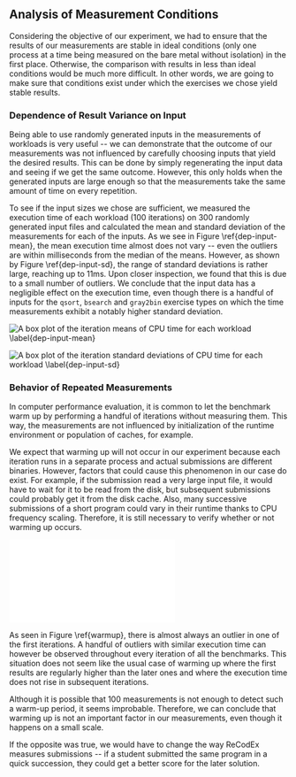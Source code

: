 ## Analysis of Measurement Conditions

Considering the objective of our experiment, we had to ensure that the results 
of our measurements are stable in ideal conditions (only one process at a time 
being measured on the bare metal without isolation) in the first place. 
Otherwise, the comparison with results in less than ideal conditions would be 
much more difficult. In other words, we are going to make sure that conditions 
exist under which the exercises we chose yield stable results.

### Dependence of Result Variance on Input

Being able to use randomly generated inputs in the measurements of workloads is 
very useful -- we can demonstrate that the outcome of our measurements was not 
influenced by carefully choosing inputs that yield the desired results. This can 
be done by simply regenerating the input data and seeing if we get the same 
outcome. However, this only holds when the generated inputs are large enough so 
that the measurements take the same amount of time on every repetition.

To see if the input sizes we chose are sufficient, we measured the execution 
time of each workload (100 iterations) on 300 randomly generated input files and 
calculated the mean and standard deviation of the measurements for each of the 
inputs. As we see in Figure \ref{dep-input-mean}, the mean execution time almost 
does not vary -- even the outliers are within milliseconds from the median of 
the means. However, as shown by Figure \ref{dep-input-sd}, the range of standard 
deviations is rather large, reaching up to 11ms. Upon closer inspection, we 
found that this is due to a small number of outliers. We conclude that the input 
data has a negligible effect on the execution time, even though there is a handful 
of inputs for the `qsort`, `bsearch` and `gray2bin` exercise types on which the 
time measurements exhibit a notably higher standard deviation.

![A box plot of the iteration means of CPU time for each workload 
\label{dep-input-mean}](img/stability/dependence-on-input-means.png)

![A box plot of the iteration standard deviations of CPU time for each workload 
\label{dep-input-sd}](img/stability/dependence-on-input-sds.png)

### Behavior of Repeated Measurements

In computer performance evaluation, it is common to let the benchmark warm up by 
performing a handful of iterations without measuring them. This way, the 
measurements are not influenced by initialization of the runtime environment or 
population of caches, for example.

We expect that warming up will not occur in our experiment because each 
iteration runs in a separate process and actual submissions are different 
binaries. However, factors that could cause this phenomenon in our case do 
exist. For example, if the submission read a very large input file, it would 
have to wait for it to be read from the disk, but subsequent submissions could 
probably get it from the disk cache. Also, many successive submissions of a 
short program could vary in their runtime thanks to CPU frequency scaling. 
Therefore, it is still necessary to verify whether or not warming up occurs.

![A scatter plot of CPU times for selected exercise types with no isolation and 
a single measurement worker running
\label{warmup}](img/stability/warmup.tex)

As seen in Figure \ref{warmup}, there is almost always an outlier in one of the 
first iterations. A handful of outliers with similar execution time can however 
be observed throughout every iteration of all the benchmarks. This situation 
does not seem like the usual case of warming up where the first results are 
regularly higher than the later ones and where the execution time does not rise 
in subsequent iterations.

Although it is possible that 100 measurements is not enough to detect such a 
warm-up period, it seems improbable. Therefore, we can conclude that warming up 
is not an important factor in our measurements, even though it happens on a 
small scale.

If the opposite was true, we would have to change the way ReCodEx measures 
submissions -- if a student submitted the same program in a quick succession, 
they could get a better score for the later solution.
